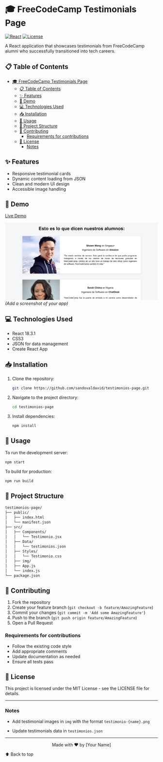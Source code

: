 # 🎓 FreeCodeCamp Testimonials Page

[![React](https://img.shields.io/badge/React-18.3.1-blue.svg)](https://reactjs.org/)
[![License](https://img.shields.io/badge/License-MIT-green.svg)](https://opensource.org/licenses/MIT)

A React application that showcases testimonials from FreeCodeCamp alumni who successfully transitioned into tech careers.

## 📋 Table of Contents

- [🎓 FreeCodeCamp Testimonials Page](#-freecodecamp-testimonials-page)
  - [📋 Table of Contents](#-table-of-contents)
  - [✨ Features](#-features)
  - [🚀 Demo](#-demo)
  - [💻 Technologies Used](#-technologies-used)
  - [📥 Installation](#-installation)
  - [🔧 Usage](#-usage)
  - [📁 Project Structure](#-project-structure)
  - [🤝 Contributing](#-contributing)
    - [Requirements for contributions](#requirements-for-contributions)
  - [📝 License](#-license)
    - [Notes](#notes)

## ✨ Features

- Responsive testimonial cards
- Dynamic content loading from JSON
- Clean and modern UI design
- Accessible image handling

## 🚀 Demo

[Live Demo](https://testimonios.devprojects.tech/)

![Screenshot](/public/project-img.png) *(Add a screenshot of your app)*

## 💻 Technologies Used

- React 18.3.1
- CSS3
- JSON for data management
- Create React App

## 📥 Installation

1. Clone the repository:

    ```bash
    git clone https://github.com/sandovaldavid/testimonios-page.git
    ```

2. Navigate to the project directory:

    ```bash
    cd testimonios-page
    ```

3. Install dependencies:

    ```bash
    npm install
    ```

## 🔧 Usage

To run the development server:

```bash
npm start
```

To build for production:

```bash
npm run build
```

## 📁 Project Structure

``` note
testimonios-page/
├── public/
│   ├── index.html
│   └── manifest.json
├── src/
│   ├── Components/
│   │   └── Testimonio.jsx
│   ├── Data/
│   │   └── testimonios.json
│   ├── Styles/
│   │   └── Testimonio.css
│   ├── img/
│   ├── App.js
│   └── index.js
└── package.json
```

## 🤝 Contributing

1. Fork the repository
2. Create your feature branch (`git checkout -b feature/AmazingFeature`)
3. Commit your changes (`git commit -m 'Add some AmazingFeature'`)
4. Push to the branch (`git push origin feature/AmazingFeature`)
5. Open a Pull Request

### Requirements for contributions

- Follow the existing code style
- Add appropriate comments
- Update documentation as needed
- Ensure all tests pass

## 📝 License

This project is licensed under the MIT License - see the LICENSE file for details.

---

### Notes

- Add testimonial images in `img` with the format `testimonio-{name}.png`

- Update testimonials data in `testimonios.json`

---

<div align="center">
Made with ❤️ by [Your Name]
</div>

⬆ Back to top
